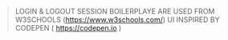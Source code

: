 > LOGIN & LOGOUT SESSION BOILERPLAYE ARE USED FROM W3SCHOOLS (https://www.w3schools.com/)
> UI INSPIRED BY CODEPEN ( https://codepen.io )
> 
